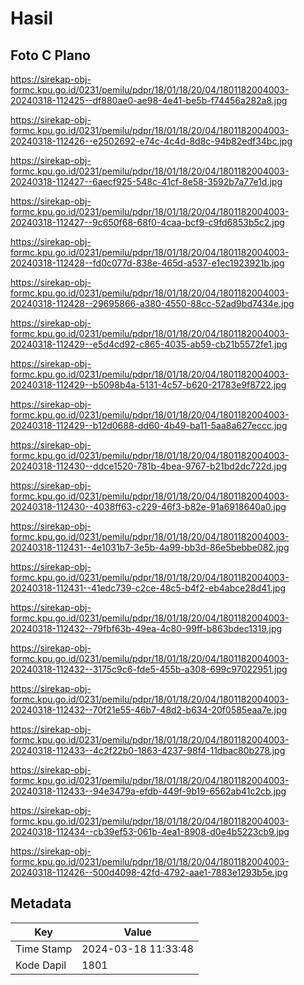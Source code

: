 # Hasil

## Foto C Plano

https://sirekap-obj-formc.kpu.go.id/0231/pemilu/pdpr/18/01/18/20/04/1801182004003-20240318-112425--df880ae0-ae98-4e41-be5b-f74456a282a8.jpg

https://sirekap-obj-formc.kpu.go.id/0231/pemilu/pdpr/18/01/18/20/04/1801182004003-20240318-112426--e2502692-e74c-4c4d-8d8c-94b82edf34bc.jpg

https://sirekap-obj-formc.kpu.go.id/0231/pemilu/pdpr/18/01/18/20/04/1801182004003-20240318-112427--6aecf925-548c-41cf-8e58-3592b7a77e1d.jpg

https://sirekap-obj-formc.kpu.go.id/0231/pemilu/pdpr/18/01/18/20/04/1801182004003-20240318-112427--9c650f68-68f0-4caa-bcf9-c9fd6853b5c2.jpg

https://sirekap-obj-formc.kpu.go.id/0231/pemilu/pdpr/18/01/18/20/04/1801182004003-20240318-112428--fd0c077d-838e-465d-a537-e1ec1923921b.jpg

https://sirekap-obj-formc.kpu.go.id/0231/pemilu/pdpr/18/01/18/20/04/1801182004003-20240318-112428--29695866-a380-4550-88cc-52ad9bd7434e.jpg

https://sirekap-obj-formc.kpu.go.id/0231/pemilu/pdpr/18/01/18/20/04/1801182004003-20240318-112429--e5d4cd92-c865-4035-ab59-cb21b5572fe1.jpg

https://sirekap-obj-formc.kpu.go.id/0231/pemilu/pdpr/18/01/18/20/04/1801182004003-20240318-112429--b5098b4a-5131-4c57-b620-21783e9f8722.jpg

https://sirekap-obj-formc.kpu.go.id/0231/pemilu/pdpr/18/01/18/20/04/1801182004003-20240318-112429--b12d0688-dd60-4b49-ba11-5aa8a627eccc.jpg

https://sirekap-obj-formc.kpu.go.id/0231/pemilu/pdpr/18/01/18/20/04/1801182004003-20240318-112430--ddce1520-781b-4bea-9767-b21bd2dc722d.jpg

https://sirekap-obj-formc.kpu.go.id/0231/pemilu/pdpr/18/01/18/20/04/1801182004003-20240318-112430--4038ff63-c229-46f3-b82e-91a6918640a0.jpg

https://sirekap-obj-formc.kpu.go.id/0231/pemilu/pdpr/18/01/18/20/04/1801182004003-20240318-112431--4e1031b7-3e5b-4a99-bb3d-86e5bebbe082.jpg

https://sirekap-obj-formc.kpu.go.id/0231/pemilu/pdpr/18/01/18/20/04/1801182004003-20240318-112431--41edc739-c2ce-48c5-b4f2-eb4abce28d41.jpg

https://sirekap-obj-formc.kpu.go.id/0231/pemilu/pdpr/18/01/18/20/04/1801182004003-20240318-112432--79fbf63b-49ea-4c80-99ff-b863bdec1319.jpg

https://sirekap-obj-formc.kpu.go.id/0231/pemilu/pdpr/18/01/18/20/04/1801182004003-20240318-112432--3175c9c6-fde5-455b-a308-699c97022951.jpg

https://sirekap-obj-formc.kpu.go.id/0231/pemilu/pdpr/18/01/18/20/04/1801182004003-20240318-112432--70f21e55-46b7-48d2-b634-20f0585eaa7e.jpg

https://sirekap-obj-formc.kpu.go.id/0231/pemilu/pdpr/18/01/18/20/04/1801182004003-20240318-112433--4c2f22b0-1863-4237-98f4-11dbac80b278.jpg

https://sirekap-obj-formc.kpu.go.id/0231/pemilu/pdpr/18/01/18/20/04/1801182004003-20240318-112433--94e3479a-efdb-449f-9b19-6562ab41c2cb.jpg

https://sirekap-obj-formc.kpu.go.id/0231/pemilu/pdpr/18/01/18/20/04/1801182004003-20240318-112434--cb39ef53-061b-4ea1-8908-d0e4b5223cb9.jpg

https://sirekap-obj-formc.kpu.go.id/0231/pemilu/pdpr/18/01/18/20/04/1801182004003-20240318-112426--500d4098-42fd-4792-aae1-7883e1293b5e.jpg


## Metadata

| Key        | Value               |
| ---------- | ------------------- |
| Time Stamp | 2024-03-18 11:33:48 |
| Kode Dapil | 1801                |



